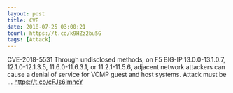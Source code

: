 ```yaml
---
layout: post
title: CVE
date: 2018-07-25 03:00:21
tourl: https://t.co/k9HZz2bu5G
tags: [Attack]
---
```

CVE-2018-5531 Through undisclosed methods, on F5 BIG-IP 13.0.0-13.1.0.7, 12.1.0-12.1.3.5, 11.6.0-11.6.3.1, or 11.2.1-11.5.6, adjacent network attackers can cause a denial of service for VCMP guest and host systems. Attack must be ... https://t.co/cFJs6imncY